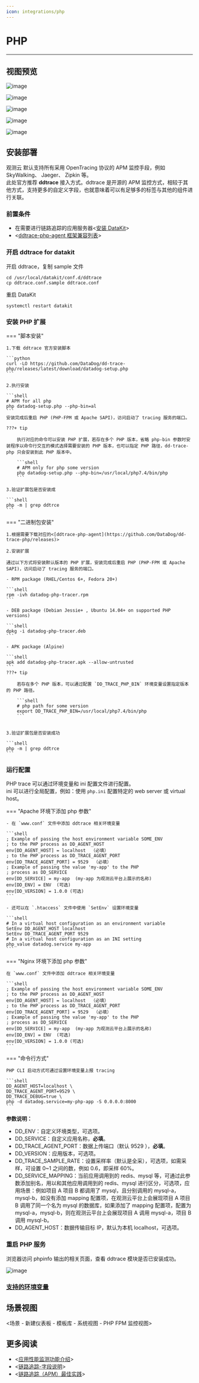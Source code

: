 ```yaml
---
icon: integrations/php
---
```

# PHP

---

## 视图预览

![image](../imgs/input-ddtrace-php-1.png)

![image](../imgs/input-ddtrace-php-2.png)

![image](../imgs/input-ddtrace-php-3.png)

![image](../imgs/input-ddtrace-php-4.png)

![image](../imgs/input-ddtrace-php-5.png)
## 安装部署

观测云 默认支持所有采用 OpenTracing 协议的 APM 监控手段，例如 SkyWalking、 Jaeger、  Zipkin 等。<br/>
此处官方推荐 **ddtrace** 接入方式。ddtrace 是开源的 APM 监控方式，相较于其他方式，支持更多的自定义字段，也就意味着可以有足够多的标签与其他的组件进行关联。
### 前置条件

- 在需要进行链路追踪的应用服务器<[安装 DataKit](../../datakit/datakit-install.md)>
- <[ddtrace-php-agent 框架兼容列表](https://docs.datadoghq.com/tracing/setup_overview/compatibility_requirements/php)>
### 开启 ddtrace for datakit

开启 ddtrace，复制 sample 文件

```
cd /usr/local/datakit/conf.d/ddtrace
cp ddtrace.conf.sample ddtrace.conf
```

重启 DataKit

```
systemctl restart datakit
```
### 安装 PHP 扩展

<div class="grid" markdown>

=== "脚本安装"

    1.下载 ddtrace 官方安装脚本

    ```python
    curl -LO https://github.com/DataDog/dd-trace-php/releases/latest/download/datadog-setup.php
    ```

    2.执行安装

    ```shell
    # APM for all php
    php datadog-setup.php --php-bin=al
    ```
    安装完成后重启 PHP (PHP-FPM 或 Apache SAPI)，访问启动了 tracing 服务的端口。

    ???+ tip

        执行对应的命令可以安装 PHP 扩展，若存在多个 PHP 版本，省略 php-bin 参数时安装程序以命令行交互的模式选择需要安装的 PHP 版本，也可以指定 PHP 路径，dd-trace-php 只会安装到此 PHP 版本中。

        ```shell
        # APM only for php some version
        php datadog-setup.php --php-bin=/usr/local/php7.4/bin/php
        ```

    3.验证扩展包是否安装成

    ```shell
    php -m | grep ddtrce
    ```

=== "二进制包安装"

    1.根据需要下载对应的<[ddtrace-php-agent](https://github.com/DataDog/dd-trace-php/releases)>

    2.安装扩展

    通过以下方式将安装默认版本的 PHP 扩展，安装完成后重启 PHP (PHP-FPM 或 Apache SAPI)，访问启动了 tracing 服务的端口。

    - RPM package (RHEL/Centos 6+, Fedora 20+)

    ```shell
    rpm -ivh datadog-php-tracer.rpm
    ```

    - DEB package (Debian Jessie+ , Ubuntu 14.04+ on supported PHP versions)

    ```shell
    dpkg -i datadog-php-tracer.deb
    ```

    - APK package (Alpine)

    ```shell
    apk add datadog-php-tracer.apk --allow-untrusted
    ```
    ???+ tip

        若存在多个 PHP 版本，可以通过配置 `DD_TRACE_PHP_BIN` 环境变量设置指定版本的 PHP 路径。

        ```shell
        # php path for some version
        export DD_TRACE_PHP_BIN=/usr/local/php7.4/bin/php
        ```


    3.验证扩展包是否安装成功

    ```shell
    php -m | grep ddtrce
    ```

</div>


### 运行配置

PHP trace 可以通过环境变量和 ini 配置文件进行配置。<br/>
ini 可以进行全局配置，例如：使用 `php.ini` 配置特定的 web server 或 virtual host。

<div class="grid" markdown>

=== "Apache 环境下添加 php 参数"

    - 在 `www.conf` 文件中添加 ddtrace 相关环境变量

    ```shell
    ; Example of passing the host environment variable SOME_ENV
    ; to the PHP process as DD_AGENT_HOST
    env[DD_AGENT_HOST] = localhost  （必填）
    ; to the PHP process as DD_TRACE_AGENT_PORT
    env[DD_TRACE_AGENT_PORT] = 9529  （必填）
    ; Example of passing the value 'my-app' to the PHP
    ; process as DD_SERVICE
    env[DD_SERVICE] = my-app  (my-app 为观测云平台上展示的名称)
    env[DD_ENV] = ENV  (可选)
    env[DD_VERSION] = 1.0.0 (可选)
    ```

    - 还可以在 `.htaccess` 文件中使用 `SetEnv` 设置环境变量

    ```shell
    # In a virtual host configuration as an environment variable
    SetEnv DD_AGENT_HOST localhost
    SetEnv DD_TRACE_AGENT_PORT 9529
    # In a virtual host configuration as an INI setting
    php_value datadog.service my-app
    ```

=== "Nginx 环境下添加 php 参数"

    在 `www.conf` 文件中添加 ddtrace 相关环境变量

    ```shell
    ; Example of passing the host environment variable SOME_ENV
    ; to the PHP process as DD_AGENT_HOST
    env[DD_AGENT_HOST] = localhost  （必填）
    ; to the PHP process as DD_TRACE_AGENT_PORT
    env[DD_TRACE_AGENT_PORT] = 9529  （必填）
    ; Example of passing the value 'my-app' to the PHP
    ; process as DD_SERVICE
    env[DD_SERVICE] = my-app  (my-app 为观测云平台上展示的名称)
    env[DD_ENV] = ENV  (可选)
    env[DD_VERSION] = 1.0.0 (可选)
    ```

=== "命令行方式"

    PHP CLI 启动方式可通过设置环境变量上报 tracing

    ```shell
    DD_AGENT_HOST=localhost \
    DD_TRACE_AGENT_PORT=9529 \
    DD_TRACE_DEBUG=true \
    php -d datadog.service=my-php-app -S 0.0.0.0:8000
    ```

</div>


**参数说明：**

- DD_ENV：自定义环境类型，可选项。
- DD_SERVICE：自定义应用名称，**必填**。
- DD_TRACE_AGENT_PORT：数据上传端口（默认 9529 ），**必填**。
- DD_VERSION：应用版本，可选项。
- DD_TRACE_SAMPLE_RATE：设置采样率（默认是全采），可选项，如需采样，可设置 0~1 之间的数，例如 0.6，即采样 60%。
- DD_SERVICE_MAPPING：当前应用调用到的 redis、mysql 等，可通过此参数添加别名，用以和其他应用调用到的 redis、mysql 进行区分，可选项，应用场景：例如项目 A 项目 B 都调用了 mysql，且分别调用的 mysql-a，mysql-b，如没有添加 mapping 配置项，在观测云平台上会展现项目 A 项目 B 调用了同一个名为 mysql 的数据库，如果添加了 mapping 配置项，配置为 mysql-a，mysql-b，则在观测云平台上会展现项目 A 调用 mysql-a，项目 B 调用 mysql-b。
- DD_AGENT_HOST：数据传输目标 IP，默认为本机 localhost，可选项。


### 重启 PHP 服务

浏览器访问 phpinfo 输出的相关页面，查看 ddtrace 模块是否已安装成功。

![image](../imgs/input-ddtrace-php-6.png)

### [支持的环境变量](../../datakit/ddtrace-php.md#envs)

## 场景视图

<场景 - 新建仪表板 - 模板库 - 系统视图 - PHP FPM 监控视图>

## 更多阅读

- <[应用性能监测功能介绍](../../application-performance-monitoring/index.md)>
- <[链路追踪-字段说明](../../application-performance-monitoring/collection/index.md#_5)>
- <[链路追踪（APM）最佳实践](../../best-practices/monitoring/apm.md)>
